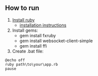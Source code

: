 ## How to run

1. [Install ruby](https://rubyinstaller.org/downloads/)
   - [installation instructions](https://youtu.be/6_ek4hokiak?si=GPFuqgVqyPVX_aR4&t=209)
2. Install gems:
   - gem install fxruby
   - gem install websocket-client-simple
   - gem install ffi
3. Create .bat file:

```
@echo off
ruby path\to\your\app.rb
pause
```

